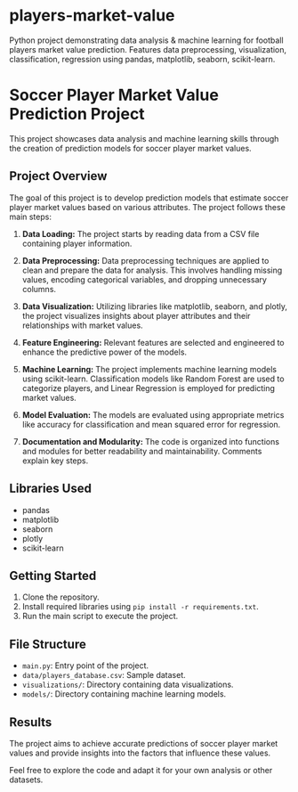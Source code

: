 # players-market-value
Python project demonstrating data analysis &amp; machine learning for football players market value prediction. Features data preprocessing, visualization, classification, regression using pandas, matplotlib, seaborn, scikit-learn.


# Soccer Player Market Value Prediction Project

This project showcases data analysis and machine learning skills through the creation of prediction models for soccer player market values.

## Project Overview

The goal of this project is to develop prediction models that estimate soccer player market values based on various attributes. The project follows these main steps:

1. **Data Loading:** The project starts by reading data from a CSV file containing player information.

2. **Data Preprocessing:** Data preprocessing techniques are applied to clean and prepare the data for analysis. This involves handling missing values, encoding categorical variables, and dropping unnecessary columns.

3. **Data Visualization:** Utilizing libraries like matplotlib, seaborn, and plotly, the project visualizes insights about player attributes and their relationships with market values.

4. **Feature Engineering:** Relevant features are selected and engineered to enhance the predictive power of the models.

5. **Machine Learning:** The project implements machine learning models using scikit-learn. Classification models like Random Forest are used to categorize players, and Linear Regression is employed for predicting market values.

6. **Model Evaluation:** The models are evaluated using appropriate metrics like accuracy for classification and mean squared error for regression.

7. **Documentation and Modularity:** The code is organized into functions and modules for better readability and maintainability. Comments explain key steps.

## Libraries Used

- pandas
- matplotlib
- seaborn
- plotly
- scikit-learn

## Getting Started

1. Clone the repository.
2. Install required libraries using `pip install -r requirements.txt`.
3. Run the main script to execute the project.

## File Structure

- `main.py`: Entry point of the project.
- `data/players_database.csv`: Sample dataset.
- `visualizations/`: Directory containing data visualizations.
- `models/`: Directory containing machine learning models.

## Results

The project aims to achieve accurate predictions of soccer player market values and provide insights into the factors that influence these values.

Feel free to explore the code and adapt it for your own analysis or other datasets.
